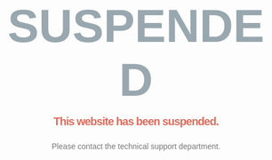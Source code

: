 <html lang="en">
  <head>
    <meta charset="utf-8">
    <meta http-equiv="X-UA-Compatible" content="IE=edge">
    <meta name="viewport" content="width=device-width, initial-scale=1">
    <title>Website Suspended</title>
    <meta name="robots" content="noindex, nofollow">
    <meta name="description" content="This website has been suspended."/>
    <style type="text/css">
        body {font-size:14px; color:#777777; font-family:arial; text-align:center;}h1 {font-size:84px; color:#99A7AF; margin: 0;}h2 {color: #DE6C5D; font-family: arial; font-size: 20px; font-weight: bold; letter-spacing: -1px; margin: 15px 0 25px;}p {width:320px; text-align:center; margin-left:auto;margin-right:auto; margin-top: 30px }div {width:320px; text-align:center; margin-left:auto;margin-right:auto;}.container {position: absolute;top: 50%;left: 50%;-moz-transform: translateX(-50%) translateY(-50%);-webkit-transform: translateX(-50%) translateY(-50%);transform: translateX(-50%) translateY(-50%);}
    </style>
</head>
<body class="container">
    <h1>SUSPENDED</h1>
    <h2>This website has been suspended.</h2>
    <div>
        Please contact the technical support department.
    </div>
</body>
</html>
